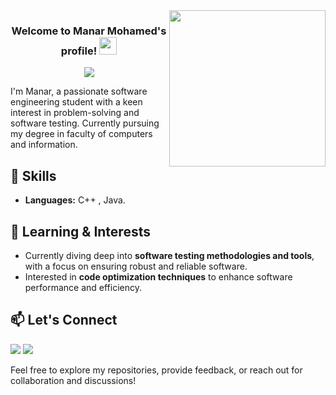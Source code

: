 
<img width="250" align="right" src="https://c.tenor.com/_DOBjnGspYAAAAAM/code-coding.gif">

<h3 align="center">
  Welcome to Manar Mohamed's profile!
  <img src="https://media.giphy.com/media/hvRJCLFzcasrR4ia7z/giphy.gif" width="28">
</h3>

<!-- Typing SVG by DenverCoder1 - https://github.com/DenverCoder1/readme-typing-svg -->
<p align="center">
  <a href="https://github.com/DenverCoder1/readme-typing-svg"><img src="https://readme-typing-svg.herokuapp.com/?lines=Software%20Engineer;Always%20learning%20new%20things&font=Fira%20Code&center=true&width=440&height=45&color=f75c7e&vCenter=true&size=22"></a>
</p> 

I'm Manar, a passionate software engineering student with a keen interest in problem-solving and software testing. Currently pursuing my degree in faculty of computers and information.

## 🔧 Skills

- **Languages:** C++ , Java.


## 🌱 Learning & Interests

- Currently diving deep into **software testing methodologies and tools**, with a focus on ensuring robust and reliable software.
- Interested in **code optimization techniques** to enhance software performance and efficiency.


## 📫 Let's Connect
<a href="https://www.linkedin.com/in/manar-mohamed-b33b75250?utm_source=share&utm_campaign=share_via&utm_content=profile&utm_medium=android_app" target="_blank"><img src="https://img.shields.io/badge/-Manar%20Mohamed-0077B5?style=for-the-badge&logo=Linkedin&logoColor=white"/></a>
<a href="https://www.facebook.com/profile.php?id=100061007414549&mibextid=9R9pXO" target="_blank"><img src="https://img.shields.io/badge/-Manar%20Mohamed-0077B5?style=for-the-badge&logo=Facebook&logoColor=white"/></a>


Feel free to explore my repositories, provide feedback, or reach out for collaboration and discussions!

